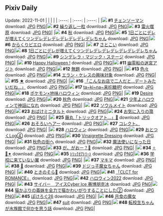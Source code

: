 ## Pixiv Daily
Update: 2022-11-01
|      |      |      |
| :----: | :----: | :----: |
|![](https://pixiv.microyu.workers.dev/c/240x480/img-master/img/2022/10/30/00/00/13/102333488_p0_master1200.jpg) **#1** [チェンソーマン](https://www.pixiv.net/artworks/102333488) download: [JPG](https://pixiv.microyu.workers.dev/img-original/img/2022/10/30/00/00/13/102333488_p0.jpg) [PNG](https://pixiv.microyu.workers.dev/img-original/img/2022/10/30/00/00/13/102333488_p0.png)|![](https://pixiv.microyu.workers.dev/c/240x480/img-master/img/2022/10/30/03/51/32/102339145_p0_master1200.jpg) **#2** [繰り返し一粒](https://www.pixiv.net/artworks/102339145) download: [JPG](https://pixiv.microyu.workers.dev/img-original/img/2022/10/30/03/51/32/102339145_p0.jpg) [PNG](https://pixiv.microyu.workers.dev/img-original/img/2022/10/30/03/51/32/102339145_p0.png)|![](https://pixiv.microyu.workers.dev/c/240x480/img-master/img/2022/10/30/00/45/09/102335297_p0_master1200.jpg) **#3** [雷火噬原](https://www.pixiv.net/artworks/102335297) download: [JPG](https://pixiv.microyu.workers.dev/img-original/img/2022/10/30/00/45/09/102335297_p0.jpg) [PNG](https://pixiv.microyu.workers.dev/img-original/img/2022/10/30/00/45/09/102335297_p0.png)|
|![](https://pixiv.microyu.workers.dev/c/240x480/img-master/img/2022/10/30/00/03/05/102333769_p0_master1200.jpg) **#4** [秋](https://www.pixiv.net/artworks/102333769) download: [JPG](https://pixiv.microyu.workers.dev/img-original/img/2022/10/30/00/03/05/102333769_p0.jpg) [PNG](https://pixiv.microyu.workers.dev/img-original/img/2022/10/30/00/03/05/102333769_p0.png)|![](https://pixiv.microyu.workers.dev/c/240x480/img-master/img/2022/10/30/00/00/19/102333534_p0_master1200.jpg) **#5** [1日ごとにデレが増えてくツンデレデレデレデレデレデレデレちゃん](https://www.pixiv.net/artworks/102333534) download: [JPG](https://pixiv.microyu.workers.dev/img-original/img/2022/10/30/00/00/19/102333534_p0.jpg) [PNG](https://pixiv.microyu.workers.dev/img-original/img/2022/10/30/00/00/19/102333534_p0.png)|![](https://pixiv.microyu.workers.dev/c/240x480/img-master/img/2022/10/31/01/30/01/102372521_p0_master1200.jpg) **#6** [からくりピエロ](https://www.pixiv.net/artworks/102372521) download: [JPG](https://pixiv.microyu.workers.dev/img-original/img/2022/10/31/01/30/01/102372521_p0.jpg) [PNG](https://pixiv.microyu.workers.dev/img-original/img/2022/10/31/01/30/01/102372521_p0.png)|
|![](https://pixiv.microyu.workers.dev/c/240x480/img-master/img/2022/10/31/00/01/19/102368526_p0_master1200.jpg) **#7** [さとこい](https://www.pixiv.net/artworks/102368526) download: [JPG](https://pixiv.microyu.workers.dev/img-original/img/2022/10/31/00/01/19/102368526_p0.jpg) [PNG](https://pixiv.microyu.workers.dev/img-original/img/2022/10/31/00/01/19/102368526_p0.png)|![](https://pixiv.microyu.workers.dev/c/240x480/img-master/img/2022/10/31/00/00/48/102368383_p0_master1200.jpg) **#8** [1日ごとにデレが増えてくツンデレデレデレデレデレデレデレちゃん](https://www.pixiv.net/artworks/102368383) download: [JPG](https://pixiv.microyu.workers.dev/img-original/img/2022/10/31/00/00/48/102368383_p0.jpg) [PNG](https://pixiv.microyu.workers.dev/img-original/img/2022/10/31/00/00/48/102368383_p0.png)|![](https://pixiv.microyu.workers.dev/c/240x480/img-master/img/2022/10/30/00/55/11/102335573_p0_master1200.jpg) **#9** [シンデレラ・マジック・ステージ](https://www.pixiv.net/artworks/102335573) download: [JPG](https://pixiv.microyu.workers.dev/img-original/img/2022/10/30/00/55/11/102335573_p0.jpg) [PNG](https://pixiv.microyu.workers.dev/img-original/img/2022/10/30/00/55/11/102335573_p0.png)|
|![](https://pixiv.microyu.workers.dev/c/240x480/img-master/img/2022/10/31/00/00/44/102368360_p0_master1200.jpg) **#10** [Happy Halloween !](https://www.pixiv.net/artworks/102368360) download: [JPG](https://pixiv.microyu.workers.dev/img-original/img/2022/10/31/00/00/44/102368360_p0.jpg) [PNG](https://pixiv.microyu.workers.dev/img-original/img/2022/10/31/00/00/44/102368360_p0.png)|![](https://pixiv.microyu.workers.dev/c/240x480/img-master/img/2022/10/31/07/30/01/102377838_p0_master1200.jpg) **#11** [幽霊船の迷宮アジト](https://www.pixiv.net/artworks/102377838) download: [JPG](https://pixiv.microyu.workers.dev/img-original/img/2022/10/31/07/30/01/102377838_p0.jpg) [PNG](https://pixiv.microyu.workers.dev/img-original/img/2022/10/31/07/30/01/102377838_p0.png)|![](https://pixiv.microyu.workers.dev/c/240x480/img-master/img/2022/10/30/00/00/06/102333409_p0_master1200.jpg) **#12** [無題](https://www.pixiv.net/artworks/102333409) download: [JPG](https://pixiv.microyu.workers.dev/img-original/img/2022/10/30/00/00/06/102333409_p0.jpg) [PNG](https://pixiv.microyu.workers.dev/img-original/img/2022/10/30/00/00/06/102333409_p0.png)|
|![](https://pixiv.microyu.workers.dev/c/240x480/img-master/img/2022/10/30/22/47/34/102364871_p0_master1200.jpg) **#13** [色々](https://www.pixiv.net/artworks/102364871) download: [JPG](https://pixiv.microyu.workers.dev/img-original/img/2022/10/30/22/47/34/102364871_p0.jpg) [PNG](https://pixiv.microyu.workers.dev/img-original/img/2022/10/30/22/47/34/102364871_p0.png)|![](https://pixiv.microyu.workers.dev/c/240x480/img-master/img/2022/10/30/02/49/44/102337518_p0_master1200.jpg) **#14** [エラン・ケレスの興味対象](https://www.pixiv.net/artworks/102337518) download: [JPG](https://pixiv.microyu.workers.dev/img-original/img/2022/10/30/02/49/44/102337518_p0.jpg) [PNG](https://pixiv.microyu.workers.dev/img-original/img/2022/10/30/02/49/44/102337518_p0.png)|![](https://pixiv.microyu.workers.dev/c/240x480/img-master/img/2022/10/30/00/00/08/102333425_p0_master1200.jpg) **#15** [★](https://www.pixiv.net/artworks/102333425) download: [JPG](https://pixiv.microyu.workers.dev/img-original/img/2022/10/30/00/00/08/102333425_p0.jpg) [PNG](https://pixiv.microyu.workers.dev/img-original/img/2022/10/30/00/00/08/102333425_p0.png)|
|![](https://pixiv.microyu.workers.dev/c/240x480/img-master/img/2022/10/31/08/02/27/102378423_p0_master1200.jpg) **#16** [「こんなお店で二人だと…デートみたいだね…」](https://www.pixiv.net/artworks/102378423) download: [JPG](https://pixiv.microyu.workers.dev/img-original/img/2022/10/31/08/02/27/102378423_p0.jpg) [PNG](https://pixiv.microyu.workers.dev/img-original/img/2022/10/31/08/02/27/102378423_p0.png)|![](https://pixiv.microyu.workers.dev/c/240x480/img-master/img/2022/10/31/13/07/16/102383608_p0_master1200.jpg) **#17** [ta~ki~na~来吃糖吧!](https://www.pixiv.net/artworks/102383608) download: [JPG](https://pixiv.microyu.workers.dev/img-original/img/2022/10/31/13/07/16/102383608_p0.jpg) [PNG](https://pixiv.microyu.workers.dev/img-original/img/2022/10/31/13/07/16/102383608_p0.png)|![](https://pixiv.microyu.workers.dev/c/240x480/img-master/img/2022/10/31/16/43/28/102387745_p0_master1200.jpg) **#18** [ポケモン×地味ハロウィン](https://www.pixiv.net/artworks/102387745) download: [JPG](https://pixiv.microyu.workers.dev/img-original/img/2022/10/31/16/43/28/102387745_p0.jpg) [PNG](https://pixiv.microyu.workers.dev/img-original/img/2022/10/31/16/43/28/102387745_p0.png)|
|![](https://pixiv.microyu.workers.dev/c/240x480/img-master/img/2022/10/30/15/51/52/102336427_p0_master1200.jpg) **#19** [Desire](https://www.pixiv.net/artworks/102336427) download: [JPG](https://pixiv.microyu.workers.dev/img-original/img/2022/10/30/15/51/52/102336427_p0.jpg) [PNG](https://pixiv.microyu.workers.dev/img-original/img/2022/10/30/15/51/52/102336427_p0.png)|![](https://pixiv.microyu.workers.dev/c/240x480/img-master/img/2022/10/31/00/00/23/102368197_p0_master1200.jpg) **#20** [秋色](https://www.pixiv.net/artworks/102368197) download: [JPG](https://pixiv.microyu.workers.dev/img-original/img/2022/10/31/00/00/23/102368197_p0.jpg) [PNG](https://pixiv.microyu.workers.dev/img-original/img/2022/10/31/00/00/23/102368197_p0.png)|![](https://pixiv.microyu.workers.dev/c/240x480/img-master/img/2022/10/30/21/45/38/102362298_p0_master1200.jpg) **#21** [少年よハロウィンで神話になれ](https://www.pixiv.net/artworks/102362298) download: [JPG](https://pixiv.microyu.workers.dev/img-original/img/2022/10/30/21/45/38/102362298_p0.jpg) [PNG](https://pixiv.microyu.workers.dev/img-original/img/2022/10/30/21/45/38/102362298_p0.png)|
|![](https://pixiv.microyu.workers.dev/c/240x480/img-master/img/2022/10/30/20/38/00/102359683_p0_master1200.jpg) **#22** [ソウルメイト](https://www.pixiv.net/artworks/102359683) download: [JPG](https://pixiv.microyu.workers.dev/img-original/img/2022/10/30/20/38/00/102359683_p0.jpg) [PNG](https://pixiv.microyu.workers.dev/img-original/img/2022/10/30/20/38/00/102359683_p0.png)|![](https://pixiv.microyu.workers.dev/c/240x480/img-master/img/2022/10/30/20/30/01/102359366_p0_master1200.jpg) **#23** [おばけミニタルト](https://www.pixiv.net/artworks/102359366) download: [JPG](https://pixiv.microyu.workers.dev/img-original/img/2022/10/30/20/30/01/102359366_p0.jpg) [PNG](https://pixiv.microyu.workers.dev/img-original/img/2022/10/30/20/30/01/102359366_p0.png)|![](https://pixiv.microyu.workers.dev/c/240x480/img-master/img/2022/10/30/20/38/49/102359704_p0_master1200.jpg) **#24** [お気に入りの箒](https://www.pixiv.net/artworks/102359704) download: [JPG](https://pixiv.microyu.workers.dev/img-original/img/2022/10/30/20/38/49/102359704_p0.jpg) [PNG](https://pixiv.microyu.workers.dev/img-original/img/2022/10/30/20/38/49/102359704_p0.png)|
|![](https://pixiv.microyu.workers.dev/c/240x480/img-master/img/2022/10/31/22/32/50/102401825_p0_master1200.jpg) **#25** [藤丸「トリックオアト…」🎃](https://www.pixiv.net/artworks/102401825) download: [JPG](https://pixiv.microyu.workers.dev/img-original/img/2022/10/31/22/32/50/102401825_p0.jpg) [PNG](https://pixiv.microyu.workers.dev/img-original/img/2022/10/31/22/32/50/102401825_p0.png)|![](https://pixiv.microyu.workers.dev/c/240x480/img-master/img/2022/10/30/21/00/03/102360503_p0_master1200.jpg) **#26** [おそろいヘアー](https://www.pixiv.net/artworks/102360503) download: [JPG](https://pixiv.microyu.workers.dev/img-original/img/2022/10/30/21/00/03/102360503_p0.jpg) [PNG](https://pixiv.microyu.workers.dev/img-original/img/2022/10/30/21/00/03/102360503_p0.png)|![](https://pixiv.microyu.workers.dev/c/240x480/img-master/img/2022/10/30/08/31/07/102341881_p0_master1200.jpg) **#27** [コレクト。](https://www.pixiv.net/artworks/102341881) download: [JPG](https://pixiv.microyu.workers.dev/img-original/img/2022/10/30/08/31/07/102341881_p0.jpg) [PNG](https://pixiv.microyu.workers.dev/img-original/img/2022/10/30/08/31/07/102341881_p0.png)|
|![](https://pixiv.microyu.workers.dev/c/240x480/img-master/img/2022/10/31/23/11/07/102403892_p0_master1200.jpg) **#28** [ハロウィン](https://www.pixiv.net/artworks/102403892) download: [JPG](https://pixiv.microyu.workers.dev/img-original/img/2022/10/31/23/11/07/102403892_p0.jpg) [PNG](https://pixiv.microyu.workers.dev/img-original/img/2022/10/31/23/11/07/102403892_p0.png)|![](https://pixiv.microyu.workers.dev/c/240x480/img-master/img/2022/10/31/12/00/22/102382163_p0_master1200.jpg) **#29** [おとつくLog④](https://www.pixiv.net/artworks/102382163) download: [JPG](https://pixiv.microyu.workers.dev/img-original/img/2022/10/31/12/00/22/102382163_p0.jpg) [PNG](https://pixiv.microyu.workers.dev/img-original/img/2022/10/31/12/00/22/102382163_p0.png)|![](https://pixiv.microyu.workers.dev/c/240x480/img-master/img/2022/10/30/17/57/22/102354241_p0_master1200.jpg) **#30** [Vinaigrette Dressing](https://www.pixiv.net/artworks/102354241) download: [JPG](https://pixiv.microyu.workers.dev/img-original/img/2022/10/30/17/57/22/102354241_p0.jpg) [PNG](https://pixiv.microyu.workers.dev/img-original/img/2022/10/30/17/57/22/102354241_p0.png)|
|![](https://pixiv.microyu.workers.dev/c/240x480/img-master/img/2022/10/30/20/37/14/102359659_p0_master1200.jpg) **#31** [秋色の街へ](https://www.pixiv.net/artworks/102359659) download: [JPG](https://pixiv.microyu.workers.dev/img-original/img/2022/10/30/20/37/14/102359659_p0.jpg) [PNG](https://pixiv.microyu.workers.dev/img-original/img/2022/10/30/20/37/14/102359659_p0.png)|![](https://pixiv.microyu.workers.dev/c/240x480/img-master/img/2022/10/30/20/36/35/102359631_p0_master1200.jpg) **#32** [魔法使いになった日](https://www.pixiv.net/artworks/102359631) download: [JPG](https://pixiv.microyu.workers.dev/img-original/img/2022/10/30/20/36/35/102359631_p0.jpg) [PNG](https://pixiv.microyu.workers.dev/img-original/img/2022/10/30/20/36/35/102359631_p0.png)|![](https://pixiv.microyu.workers.dev/c/240x480/img-master/img/2022/10/31/19/01/31/102392053_p0_master1200.jpg) **#33** [が、がおー？👻](https://www.pixiv.net/artworks/102392053) download: [JPG](https://pixiv.microyu.workers.dev/img-original/img/2022/10/31/19/01/31/102392053_p0.jpg) [PNG](https://pixiv.microyu.workers.dev/img-original/img/2022/10/31/19/01/31/102392053_p0.png)|
|![](https://pixiv.microyu.workers.dev/c/240x480/img-master/img/2022/10/30/00/00/15/102333495_p0_master1200.jpg) **#34** [✧🎩✦](https://www.pixiv.net/artworks/102333495) download: [JPG](https://pixiv.microyu.workers.dev/img-original/img/2022/10/30/00/00/15/102333495_p0.jpg) [PNG](https://pixiv.microyu.workers.dev/img-original/img/2022/10/30/00/00/15/102333495_p0.png)|![](https://pixiv.microyu.workers.dev/c/240x480/img-master/img/2022/10/31/18/34/49/102391079_p0_master1200.jpg) **#35** [ﾄﾘｯｸｵｱﾄﾘｰﾄ](https://www.pixiv.net/artworks/102391079) download: [JPG](https://pixiv.microyu.workers.dev/img-original/img/2022/10/31/18/34/49/102391079_p0.jpg) [PNG](https://pixiv.microyu.workers.dev/img-original/img/2022/10/31/18/34/49/102391079_p0.png)|![](https://pixiv.microyu.workers.dev/c/240x480/img-master/img/2022/10/30/00/35/42/102334997_p0_master1200.jpg) **#36** [学校に来ていない翼](https://www.pixiv.net/artworks/102334997) download: [JPG](https://pixiv.microyu.workers.dev/img-original/img/2022/10/30/00/35/42/102334997_p0.jpg) [PNG](https://pixiv.microyu.workers.dev/img-original/img/2022/10/30/00/35/42/102334997_p0.png)|
|![](https://pixiv.microyu.workers.dev/c/240x480/img-master/img/2022/10/31/00/00/19/102368158_p0_master1200.jpg) **#37** [マキマ](https://www.pixiv.net/artworks/102368158) download: [JPG](https://pixiv.microyu.workers.dev/img-original/img/2022/10/31/00/00/19/102368158_p0.jpg) [PNG](https://pixiv.microyu.workers.dev/img-original/img/2022/10/31/00/00/19/102368158_p0.png)|![](https://pixiv.microyu.workers.dev/c/240x480/img-master/img/2022/10/31/19/50/30/102393977_p0_master1200.jpg) **#38** [👻](https://www.pixiv.net/artworks/102393977) download: [JPG](https://pixiv.microyu.workers.dev/img-original/img/2022/10/31/19/50/30/102393977_p0.jpg) [PNG](https://pixiv.microyu.workers.dev/img-original/img/2022/10/31/19/50/30/102393977_p0.png)|![](https://pixiv.microyu.workers.dev/c/240x480/img-master/img/2022/10/31/00/00/38/102368327_p0_master1200.jpg) **#39** [ドジっ子魔女ちゃん](https://www.pixiv.net/artworks/102368327) download: [JPG](https://pixiv.microyu.workers.dev/img-original/img/2022/10/31/00/00/38/102368327_p0.jpg) [PNG](https://pixiv.microyu.workers.dev/img-original/img/2022/10/31/00/00/38/102368327_p0.png)|
|![](https://pixiv.microyu.workers.dev/c/240x480/img-master/img/2022/10/31/00/00/55/102368425_p0_master1200.jpg) **#40** [ときのそら🌟](https://www.pixiv.net/artworks/102368425) download: [JPG](https://pixiv.microyu.workers.dev/img-original/img/2022/10/31/00/00/55/102368425_p0.jpg) [PNG](https://pixiv.microyu.workers.dev/img-original/img/2022/10/31/00/00/55/102368425_p0.png)|![](https://pixiv.microyu.workers.dev/c/240x480/img-master/img/2022/10/30/20/35/45/102359596_p0_master1200.jpg) **#41** [「CLCT for ROMANCE」](https://www.pixiv.net/artworks/102359596) download: [JPG](https://pixiv.microyu.workers.dev/img-original/img/2022/10/30/20/35/45/102359596_p0.jpg) [PNG](https://pixiv.microyu.workers.dev/img-original/img/2022/10/30/20/35/45/102359596_p0.png)|![](https://pixiv.microyu.workers.dev/c/240x480/img-master/img/2022/10/31/21/12/14/102397731_p0_master1200.jpg) **#42** [ハロウィン2022](https://www.pixiv.net/artworks/102397731) download: [JPG](https://pixiv.microyu.workers.dev/img-original/img/2022/10/31/21/12/14/102397731_p0.jpg) [PNG](https://pixiv.microyu.workers.dev/img-original/img/2022/10/31/21/12/14/102397731_p0.png)|
|![](https://pixiv.microyu.workers.dev/c/240x480/img-master/img/2022/10/31/12/21/41/102382626_p0_master1200.jpg) **#43** [サイバー　アイスCyber Ice  赛博朋克冰](https://www.pixiv.net/artworks/102382626) download: [JPG](https://pixiv.microyu.workers.dev/img-original/img/2022/10/31/12/21/41/102382626_p0.jpg) [PNG](https://pixiv.microyu.workers.dev/img-original/img/2022/10/31/12/21/41/102382626_p0.png)|![](https://pixiv.microyu.workers.dev/c/240x480/img-master/img/2022/10/30/19/00/08/102356300_p0_master1200.jpg) **#44** [猫かぶりの義妹を全力で猫かわいがりすることにした②](https://www.pixiv.net/artworks/102356300) download: [JPG](https://pixiv.microyu.workers.dev/img-original/img/2022/10/30/19/00/08/102356300_p0.jpg) [PNG](https://pixiv.microyu.workers.dev/img-original/img/2022/10/30/19/00/08/102356300_p0.png)|![](https://pixiv.microyu.workers.dev/c/240x480/img-master/img/2022/10/30/13/26/31/102347700_p0_master1200.jpg) **#45** [ぽけろぐ26](https://www.pixiv.net/artworks/102347700) download: [JPG](https://pixiv.microyu.workers.dev/img-original/img/2022/10/30/13/26/31/102347700_p0.jpg) [PNG](https://pixiv.microyu.workers.dev/img-original/img/2022/10/30/13/26/31/102347700_p0.png)|
|![](https://pixiv.microyu.workers.dev/c/240x480/img-master/img/2022/10/30/00/00/08/102333429_p0_master1200.jpg) **#46** [月食の魔女](https://www.pixiv.net/artworks/102333429) download: [JPG](https://pixiv.microyu.workers.dev/img-original/img/2022/10/30/00/00/08/102333429_p0.jpg) [PNG](https://pixiv.microyu.workers.dev/img-original/img/2022/10/30/00/00/08/102333429_p0.png)|![](https://pixiv.microyu.workers.dev/c/240x480/img-master/img/2022/10/30/00/00/16/102333501_p0_master1200.jpg) **#47** [suit](https://www.pixiv.net/artworks/102333501) download: [JPG](https://pixiv.microyu.workers.dev/img-original/img/2022/10/30/00/00/16/102333501_p0.jpg) [PNG](https://pixiv.microyu.workers.dev/img-original/img/2022/10/30/00/00/16/102333501_p0.png)|![](https://pixiv.microyu.workers.dev/c/240x480/img-master/img/2022/10/30/11/15/18/102344854_p0_master1200.jpg) **#48** [転校生ちゃんが水族館で何かを思う話](https://www.pixiv.net/artworks/102344854) download: [JPG](https://pixiv.microyu.workers.dev/img-original/img/2022/10/30/11/15/18/102344854_p0.jpg) [PNG](https://pixiv.microyu.workers.dev/img-original/img/2022/10/30/11/15/18/102344854_p0.png)|
